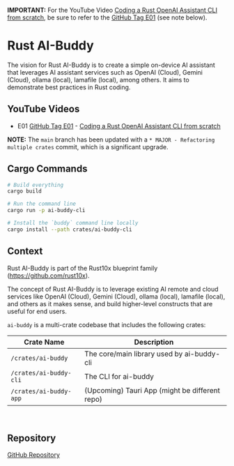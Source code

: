 **IMPORTANT:** For the YouTube Video [Coding a Rust OpenAI Assistant CLI from scratch](https://youtu.be/PHbCmIckV20), be sure to refer to the [GitHub Tag E01](https://github.com/rust10x/rust-ai-buddy/tree/E01) (see note below).

# Rust AI-Buddy

The vision for Rust AI-Buddy is to create a simple on-device AI assistant that leverages AI assistant services such as OpenAI (Cloud), Gemini (Cloud), ollama (local), lamafile (local), among others. It aims to demonstrate best practices in Rust coding.

## YouTube Videos

- E01 [GitHub Tag E01](https://github.com/rust10x/rust-ai-buddy/tree/E01) - [Coding a Rust OpenAI Assistant CLI from scratch](https://youtu.be/PHbCmIckV20)

**NOTE:** The `main` branch has been updated with a `* MAJOR - Refactoring multiple crates` commit, which is a significant upgrade.

## Cargo Commands

```sh
# Build everything
cargo build

# Run the command line
cargo run -p ai-buddy-cli

# Install the `buddy` command line locally
cargo install --path crates/ai-buddy-cli 
```

## Context

Rust AI-Buddy is part of the Rust10x blueprint family (https://github.com/rust10x).

The concept of Rust AI-Buddy is to leverage existing AI remote and cloud services like OpenAI (Cloud), Gemini (Cloud), ollama (local), lamafile (local), and others as it makes sense, and build higher-level constructs that are useful for end users.

`ai-buddy` is a multi-crate codebase that includes the following crates:

| Crate Name             | Description                                    |
|------------------------|------------------------------------------------|
| `/crates/ai-buddy`     | The core/main library used by ai-buddy-cli     |
| `/crates/ai-buddy-cli` | The CLI for ai-buddy                           |
| `/crates/ai-buddy-app` | (Upcoming) Tauri App (might be different repo) |

<br />

## Repository

[GitHub Repository](https://github.com/rust10x/rust-ai-buddy)
